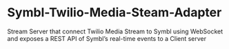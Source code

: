 # Symbl-Twilio-Media-Steam-Adapter

Stream Server that connect Twilio Media Stream to Symbl using WebSocket and exposes a REST API of Symbl’s real-time events to a Client server



